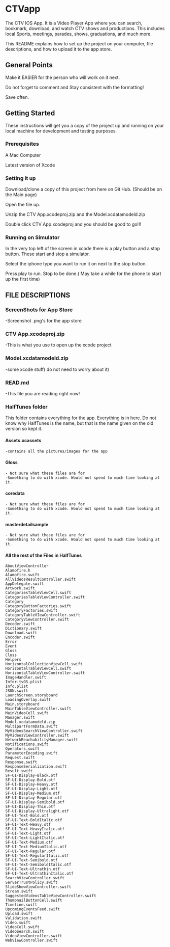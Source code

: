 # CTVapp

  The CTV IOS App. It is a Video Player App where you can search, bookmark, download, and watch CTV shows and productions. This includes local Sports, meetings, parades, shows, graduations, and much more.
  
  This README explains how to set up the project on your computer, file descriptions, and how to upload it to the app store.
## General Points
  Make it EASIER for the person who will work on it next.
  
  Do not forget to comment and Stay consistent with the formatting!
  
  Save often.
  
  
## Getting Started

  These instructions will get you a copy of the project up and running on your local machine for development and testing purposes.

### Prerequisites

A Mac Computer

Latest version of Xcode

### Setting it up
Download/clone a copy of this project from here on Git Hub. (Should be on the Main page)

Open the file up.

Unzip the CTV App.xcodeproj.zip and the Model.xcdatamodeld.zip

Double click CTV App.xcodeproj and you should be good to go!!!

### Running on Simulator
In the very top left of the screen in xcode there is a play button and a stop button. These start and stop a simulator.

Select the iphone type you want to run it on next to the stop button.

Press play to run. Stop to be done.( May take a while for the phone to start up the first time)




## FILE DESCRIPTIONS

### ScreenShots for App Store
-Screenshot .png's for the app store

### CTV App.xcodeproj.zip
-This is what you use to open up the xcode project

### Model.xcdatamodeld.zip
-some xcode stuff( do not need to worry about it)

### READ.md
-This file you are reading right now!

### HalfTunes folder
This folder contains everything for the app. Everything is in here.
Do not know why HalfTunes is the name, but that is the name given on the old version so kept it.

  #### Assets.xcassets
    -contains all the pictures/images for the app
  #### Gloss 
    - Not sure what these files are for
    -Something to do with xcode. Would not spend to much time looking at it.
  #### coredata
    - Not sure what these files are for
    -Something to do with xcode. Would not spend to much time looking at it.
  #### masterdetailsample
    - Not sure what these files are for
    -Something to do with xcode. Would not spend to much time looking at it.
  #### All the rest of the Files in HalfTunes
    AboutViewController
    Alamofire.h
    Alamofire.swift
    AllVideosResultController.swift
    AppDelegate.swift
    Artwork.swift
    CategoriesTableViewCell.swift
    CategoriesTableViewController.swift
    Category
    CategoryButtonFactories.swift
    CategoryFactories.swift
    CategoryTableVIewController.swift
    CategoryViewController.swift
    Decoder.swift
    Dictionary.swift
    Download.swift
    Encoder.swift
    Error
    Event
    Gloss
    Closs
    Helpers
    HorizontalCollectionViewCell.swift
    HorizontalTableViewCell.swift
    HorizontalTableViewController.swift
    ImageHandler.swift
    Infor-tvOS.plist
    Info.plist
    JSON.swift
    LaunchScreen.storyboard
    LoadingOverlay.swift
    Main.storyboard
    MainTableViewController.swift
    MainVideoCell.swift
    Manager.swift
    Model.xcdatamodeld.zip
    MultipartFormData.swift
    MyVideosSearchViewController.swift
    MyVideosViewController.swift
    NetworkReachabilityManager.swift
    Notifications.swift
    Operators.swift
    ParameterEncoding.swift
    Request.swift
    Response.swift
    ResponseSerialization.swift
    Result.swift
    SF-UI-Display-Black.otf
    SF-UI-Display-Bold.otf
    SF-UI-Display-Heavy.otf
    SF-UI-Display-Light.otf
    SF-UI-Display-Medium.otf	
    SF-UI-Display-Regular.otf	
    SF-UI-Display-Semibold.otf	
    SF-UI-Display-Thin.otf	
    SF-UI-Display-Ultralight.otf	
    SF-UI-Text-Bold.otf	
    SF-UI-Text-BoldItalic.otf	
    SF-UI-Text-Heavy.otf	
    SF-UI-Text-HeavyItalic.otf	
    SF-UI-Text-Light.otf
    SF-UI-Text-LightItalic.otf
    SF-UI-Text-Medium.otf
    SF-UI-Text-MediumItalic.otf	
    SF-UI-Text-Regular.otf
    SF-UI-Text-RegularItalic.otf
    SF-UI-Text-Semibold.otf
    SF-UI-Text-SemiboldItalic.otf
    SF-UI-Text-Ultrathin.otf
    SF-UI-Text-UltrathinItalic.otf
    SearchViewController.swift
    ServerTrustPolicy.swift
    SlideShowViewController.swift
    Stream.swift
    SuggestedVideosTableViewController.swift
    ThumbnailButtonCell.swift
    Timeline.swift
    UpcomingEventsFeed.swift
    Upload.swift	
    Validation.swift
    Video.swift
    VideoCell.swift
    VideoSearch.swift
    VideoViewController.swift
    WebViewController.swift
    
    








